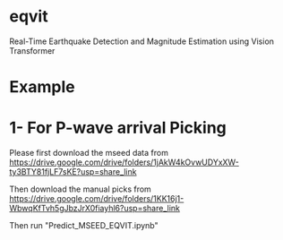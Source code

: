 # eqvit
Real-Time Earthquake Detection and Magnitude Estimation using Vision Transformer

# Example
# 1- For P-wave arrival Picking

Please first download the mseed data from
https://drive.google.com/drive/folders/1jAkW4kOvwUDYxXW-ty3BTY81fjLF7sKE?usp=share_link

Then download the manual picks from
https://drive.google.com/drive/folders/1KK16j1-WbwqKfTvh5gJbzJrX0fiayhl6?usp=share_link

Then run "Predict_MSEED_EQVIT.ipynb"
